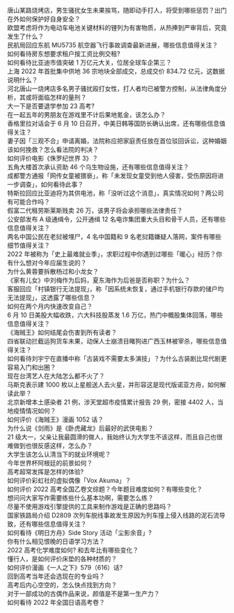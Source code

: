 唐山某路烧烤店，男生骚扰女生未果挨骂，随即动手打人，将受到哪些惩罚？出门在外如何保护好自身安全？  
欧盟考虑将作为电动车电池关键材料的锂列为有害物质，从热捧到严审背后，究竟发生了什么？  
民航局回应东航 MU5735 航空器飞行事故调查最新进展，哪些信息值得关注？  
如何看待房东想要求租户按工资比例交租?  
如何看待比亚迪市值突破 1 万亿元大关，位居全球车企第三？  
上海 2022 年首批集中供地 36 宗地块全部成交，总成交价 834.72 亿元，这数据说明什么？  
河北唐山一烧烤店多名男子骚扰殴打女性，打人者均已被警方控制，从法律角度分析，其或将面临怎样的量刑？  
大一下是否要退学参加 23 高考?  
在一起五年的男朋友在游戏里不计后果地氪金，该怎么办？  
香格里拉对话会于 6 月 10 日召开，中美日韩等国防长确认出席，还有哪些信息值得关注？  
妻子因「三观不合」申请离婚，法院称应把家庭责任放在首位驳回诉讼，这种婚姻该如何挽救？怎么看法院的判决？  
如何评价电影《侏罗纪世界 3》？  
五角大楼首次承认资助 46 个乌生物设施，还有哪些信息值得关注？  
成都警方通报「网传女童被猥亵」，称「未发现女童受到他人侵害，受伤原因将进一步调查」，如何看待此事？  
特斯拉回应比亚迪将为其供电池，称「没听过这个消息」，真实情况如何？两公司有可能合作吗？  
假富二代租劳斯莱斯贱卖 26 万，该男子将会承担哪些法律责任？  
公安部发布 A 级通缉令，公开通缉 12 名电诈集团重大头目和骨干人员，还有哪些信息值得关注？  
两名中国公民在老挝被埋尸，4 名中国籍和 9 名老挝籍嫌疑人落网，案件有哪些细节值得关注？  
2022 年被称为「史上最难就业季」，求职过程中你遇到过哪些「暖心」经历？你有什么想对今年应届生说的？  
为什么黄蓉要拆散杨过和小龙女？  
《家有儿女》中刘梅作为后妈，夏东海作为后爸是否称职？为什么？  
客服回应「村镇银行无法提现」，称「因系统未恢复，通过手机银行存款的储户均无法提现」，这透露了哪些信息？  
如何在两个月内快速改变自己？  
6 月 10 日美股大幅收跌，六大科技股蒸发 1.6 万亿，热门中概股集体回落，哪些信息值得关注？  
《海贼王》如何结尾会伤害到所有读者？  
四省联动拦截运狗货车未果，动保人士崩溃目睹狗进广西玉林被宰杀，哪些信息值得关注？  
如何看待刘宇宁在直播中称「古装戏不需要太多演技」？为什么古装剧比现代剧更容易入门和出圈？  
现在台湾艺人在大陆怎么都不火了？  
马斯克表示建 1000 枚以上星舰送人去火星，并形容这是现代版诺亚方舟，如何解读此举？  
北京新增本土感染者 21 例，涉天堂超市疫情累计报告 29 例，密接 4402 人，当地疫情情况如何？  
如何评价《海贼王》漫画 1052 话？  
为什么说《剑雨》是《卧虎藏龙》后最好的武侠电影？  
21 级大一，父亲让我最圆滑的做人，我始终认为大学生不该这样，而且自己也很难做到也很反感这样，怎么办？  
大学生该怎么认清当下的就业环境呢？  
今年世界杯阿根廷的前景如何？  
高考超常发挥是怎样的体验?  
如何评价彩虹社的虚拟偶像「Vox Akuma」？  
如何评价 2022 高考全国乙卷文综题？今年题目难度如何？有哪些变化？  
想问问大家写作需要练些什么基本功啊，需要怎么练？  
尽量不使用游戏引擎提供的工具来制作游戏是正确的思路吗？  
国家铁路局介绍 D2809 次列车脱线事故发生原因为列车撞上侵入线路的泥石流导致，还有哪些信息值得关注？  
如何看待《明日方舟》Side Story 活动「尘影余音」?  
你有什么相见恨晚的日语学习方法？  
2022 高考化学难度如何? 和去年比有哪些变化？  
懂行人，是如何评价床垫的各种材质的？  
如何评价漫画《一人之下》579（616）话?  
回到高考当年还会选现在的专业吗？  
高考后内心空空的，怎么快点找到方向？  
对于一部成功的古偶作品来说，颜值是不是第一生产力？  
如何看待 2022 年全国日语高考卷？  
